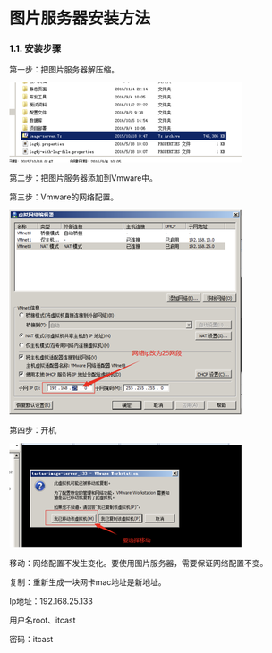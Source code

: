 # 图片服务器安装方法

### 1.1. 安装步骤

第一步：把图片服务器解压缩。

![](../../.gitbook/assets/image%20%2844%29.png)

第二步：把图片服务器添加到Vmware中。

第三步：Vmware的网络配置。

![](../../.gitbook/assets/image%20%2882%29.png)

第四步：开机

![](../../.gitbook/assets/image%20%28221%29.png)

移动：网络配置不发生变化。要使用图片服务器，需要保证网络配置不变。

复制：重新生成一块网卡mac地址是新地址。

Ip地址：192.168.25.133

用户名root、itcast

密码：itcast

